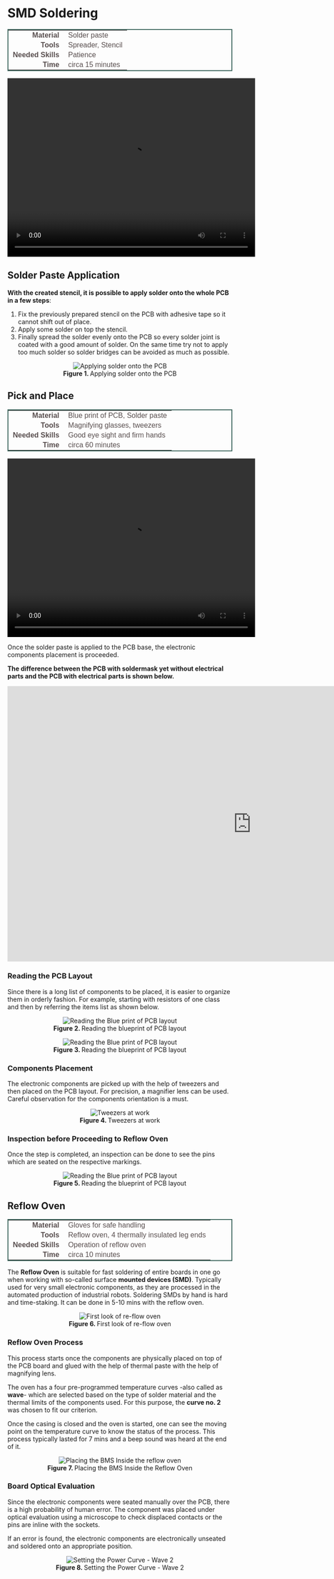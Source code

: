 # SMD Soldering

<style type="text/css">
.tg  {border-collapse:collapse;border-spacing:5;border-color:#416960;border-width:2px; border-style:solid;}
.tg td{font-family:Arial, sans-serif;font-size:16px;padding:2px 10px;border-style:solid;border-width:0px;overflow:hidden;word-break:normal;border-color:#bbb;color:#594F4F;}
.tg .tg-rmb8{font-weight:bold;vertical-align:top; text-align:right;}
.tg .tg-rmb9{vertical-align:top}
.tg .tg-yw4l{font-weight:bold;vertical-align:top; text-align:right;}
.tg .tg-yw42{vertical-align:top}
</style>

<table class="tg">
  <tr>
    <td class="tg-yw4l">Material</td>
    <td class="tg-yw42">Solder paste</td>
  </tr>
  <tr>
    <td class="tg-rmb8">Tools</td>
    <td class="tg-rmb9">Spreader, Stencil</td>
  </tr>
  <tr>
    <td class="tg-yw4l">Needed Skills<br></td>
    <td class="tg-yw42">Patience</td>
  </tr>
  <tr>
    <td class="tg-rmb8">Time</td>
    <td class="tg-rmb9">circa 15 minutes</td>
  </tr>
</table>

<video width="555" height="400" align="center" controls>
  <source src="./videos/rakeln.mp4" type="video/mp4">
    Your browser does not support the video tag.
</video>

## Solder Paste Application

**With the created stencil, it is possible to apply solder onto the whole PCB in a few steps**:

1. Fix the previously prepared stencil on the PCB with adhesive tape so it cannot shift out of place.
2. Apply some solder on top the stencil.
3. Finally spread the solder evenly onto the PCB so every solder joint is coated with a good amount of solder. On the same time try not to apply too much solder so solder bridges can be avoided as much as possible.

<figure>
<center>
    <img src="./images/stencil_rakeln.jpg" alt="Applying solder onto the PCB" height="auto" width="auto" />
    <figcaption><b>Figure 1. </b>Applying solder onto the PCB</figcaption>
</center>
</figure>

## Pick and Place

<style type="text/css">
.tg  {border-collapse:collapse;border-spacing:5;border-color:#416960;border-width:2px; border-style:solid;}
.tg td{font-family:Arial, sans-serif;font-size:16px;padding:2px 10px;border-style:solid;border-width:0px;overflow:hidden;word-break:normal;border-color:#bbb;color:#594F4F;}
.tg .tg-rmb8{font-weight:bold;vertical-align:top; text-align:right;}
.tg .tg-rmb9{vertical-align:top}
.tg .tg-yw4l{font-weight:bold;vertical-align:top; text-align:right;}
.tg .tg-yw42{vertical-align:top}
</style>

<table class="tg">
  <tr>
    <td class="tg-yw4l">Material</td>
    <td class="tg-yw42">Blue print of PCB, Solder paste</td>
  </tr>
  <tr>
    <td class="tg-rmb8">Tools</td>
    <td class="tg-rmb9">Magnifying glasses, tweezers</td>
  </tr>
  <tr>
    <td class="tg-yw4l">Needed Skills<br></td>
    <td class="tg-yw42">Good eye sight and firm hands</td>
  </tr>
  <tr>
    <td class="tg-rmb8">Time</td>
    <td class="tg-rmb9">circa 60 minutes</td>
  </tr>
</table>

<video width="555" height="400" align="center" controls>
  <source src="./videos/equip_electr_parts.mp4" type="video/mp4">
    Your browser does not support the video tag.
</video>

Once the solder paste is applied to the PCB base, the electronic components placement is proceeded.

**The difference between the PCB with soldermask yet without electrical parts and the PCB with electrical parts is shown below.**

<iframe src="https://h5p.org/h5p/embed/191468" width="1091" height="617" frameborder="0" allowfullscreen="allowfullscreen"></iframe><script src="https://h5p.org/sites/all/modules/h5p/library/js/h5p-resizer.js" charset="UTF-8"></script>

### Reading the PCB Layout

Since there is a long list of components to be placed, it is easier to organize them in orderly fashion. For example, starting with resistors of one class and then by referring the items list as shown below.

<figure>
<center>
    <img src="./images/step_bom.jpg" alt="Reading the Blue print of PCB layout" height="auto" width="auto" />
    <figcaption><b>Figure 2. </b>Reading the blueprint of PCB layout</figcaption>
</center>
</figure>

<figure>
<center>
    <img src="./images/step_equip.jpg" alt="Reading the Blue print of PCB layout" height="auto" width="auto" />
    <figcaption><b>Figure 3. </b>Reading the blueprint of PCB layout</figcaption>
</center>
</figure>

### Components Placement

The electronic components are picked up with the help of tweezers and then placed on the PCB layout. For precision, a magnifier lens can be used. Careful observation for the components orientation is a must.

<figure>
<center>
    <img src="./images/pick_place_placing_components.jpg" alt="Tweezers at work" height="auto" width="auto" />
    <figcaption><b>Figure 4. </b>Tweezers at work</figcaption>
</center>
</figure>

### Inspection before Proceeding to Reflow Oven

Once the step is completed, an inspection can be done to see the pins which are seated on the respective markings.

<figure>
<center>
    <img src="./images/pick_place_inspection_before_reflow_oven.jpg" alt="Reading the Blue print of PCB layout" height="auto" width="auto" />
    <figcaption><b>Figure 5. </b>Reading the blueprint of PCB layout</figcaption>
</center>
</figure>

## Reflow Oven

<style type="text/css">
.tg  {border-collapse:collapse;border-spacing:5;border-color:#416960;border-width:2px; border-style:solid;}
.tg td{font-family:Arial, sans-serif;font-size:16px;padding:2px 10px;border-style:solid;border-width:0px;overflow:hidden;word-break:normal;border-color:#bbb;color:#594F4F;}
.tg .tg-rmb8{font-weight:bold;vertical-align:top; text-align:right;}
.tg .tg-rmb9{vertical-align:top}
.tg .tg-yw4l{font-weight:bold;vertical-align:top; text-align:right;}
.tg .tg-yw42{vertical-align:top}
</style>

<table class="tg">
  <tr>
    <td class="tg-yw4l">Material</td>
    <td class="tg-yw42">Gloves for safe handling</td>
  </tr>
  <tr>
    <td class="tg-rmb8">Tools</td>
    <td class="tg-rmb9">Reflow oven, 4 thermally insulated leg ends</td>
  </tr>
  <tr>
    <td class="tg-yw4l">Needed Skills<br></td>
    <td class="tg-yw42">Operation of reflow oven</td>
  </tr>
  <tr>
    <td class="tg-rmb8">Time</td>
    <td class="tg-rmb9">circa 10 minutes</td>
  </tr>
</table>

The **Reflow Oven** is suitable for fast soldering of entire boards in one go when working with so-called surface **mounted devices (SMD)**.
Typically used for very small electronic components, as they are processed in the automated production of industrial robots.
Soldering SMDs by hand is hard and time-staking. It can be done in 5-10 mins with the reflow oven.

<figure>
<center>
    <img src="./images/reflow_display_options.jpg" alt="First look of re-flow oven" height="auto" width="auto" />
    <figcaption><b>Figure 6. </b>First look of re-flow oven</figcaption>
</center>
</figure>

### Reflow Oven Process

This process starts once the components are physically placed on top of the PCB board and glued with the help of thermal paste with the help of magnifying lens.

The oven has a four pre-programmed temperature curves -also called as **wave**- which are selected based on the type of solder material and the thermal limits of the components used. For this purpose, the **curve no. 2** was chosen to fit our criterion.

Once the casing is closed and the oven is started, one can see the moving point on the temperature curve to know the status of the process. This process typically lasted for 7 mins and a beep sound was heard at the end of it.

<figure>
<center>
    <img src="./images/reflow_placing_equipment.jpg" alt="Placing the BMS Inside the reflow oven" height="auto" width="auto" />
    <figcaption><b>Figure 7. </b>Placing the BMS Inside the Reflow Oven</figcaption>
</center>
</figure>

### Board Optical Evaluation

Since the electronic components were seated manually over the PCB, there is a high probability of human error. The component was placed under optical evaluation using a microscope to check displaced contacts or the pins are inline with the sockets.

If an error is found, the electronic components are electronically unseated and soldered onto an appropriate position.

<figure>
<center>
    <img src="./images/reflow_progress_curve.jpg" alt="Setting the Power Curve - Wave 2" height="auto" width="auto" />
    <figcaption><b>Figure 8. </b>Setting the Power Curve - Wave 2</figcaption>
</center>
</figure>
